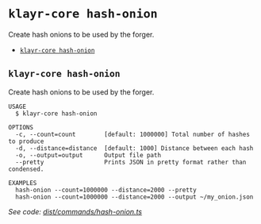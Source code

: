 `klayr-core hash-onion`
=======================

Create hash onions to be used by the forger.

* [`klayr-core hash-onion`](#klayr-core-hash-onion)

## `klayr-core hash-onion`

Create hash onions to be used by the forger.

```
USAGE
  $ klayr-core hash-onion

OPTIONS
  -c, --count=count        [default: 1000000] Total number of hashes to produce
  -d, --distance=distance  [default: 1000] Distance between each hash
  -o, --output=output      Output file path
  --pretty                 Prints JSON in pretty format rather than condensed.

EXAMPLES
  hash-onion --count=1000000 --distance=2000 --pretty
  hash-onion --count=1000000 --distance=2000 --output ~/my_onion.json
```

_See code: [dist/commands/hash-onion.ts](https://github.com/klayrhq/klayr-core/blob/v4.1.0/dist/commands/hash-onion.ts)_
